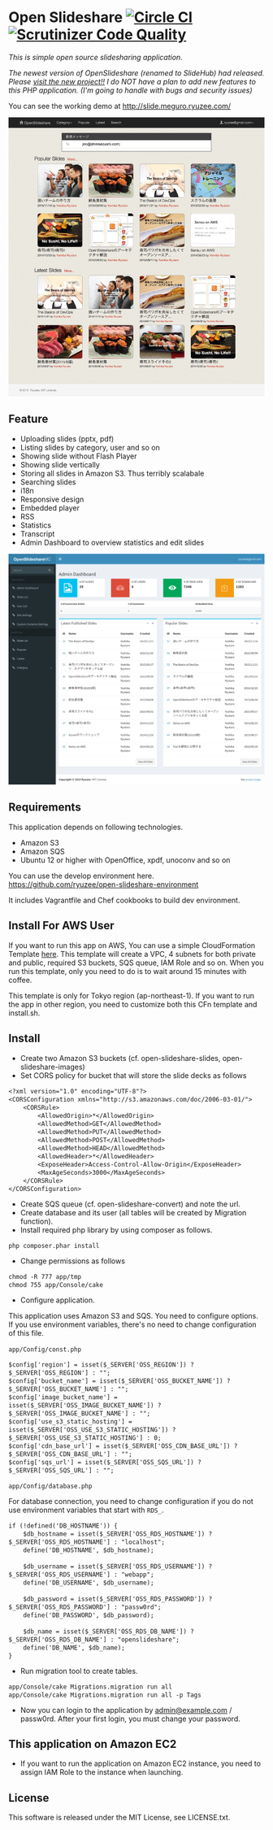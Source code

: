# Open Slideshare [![Circle CI](https://circleci.com/gh/ryuzee/open-slideshare/tree/master.svg?style=svg)](https://circleci.com/gh/ryuzee/open-slideshare/tree/master) [![Scrutinizer Code Quality](https://scrutinizer-ci.com/g/ryuzee/open-slideshare/badges/quality-score.png?b=master)](https://scrutinizer-ci.com/g/ryuzee/open-slideshare/?branch=master)

*This is simple open source slidesharing application.*

*The newest version of OpenSlideshare (renamed to SlideHub) had released. Please [visit the new project!!](https://github.com/ryuzee/SlideHub)*
*I do NOT have a plan to add new features to this PHP application. (I'm going to handle with bugs and security issues)*

You can see the working demo at http://slide.meguro.ryuzee.com/

![Public Site](screenshot1.png)

## Feature

- Uploading slides (pptx, pdf)
- Listing slides by category, user and so on
- Showing slide without Flash Player
- Showing slide vertically
- Storing all slides in Amazon S3. Thus terribly scalabale
- Searching slides
- i18n
- Responsive design
- Embedded player
- RSS
- Statistics
- Transcript
- Admin Dashboard to overview statistics and edit slides

![AdminDashboard](screenshot2.png)

## Requirements

This application depends on following technologies.

- Amazon S3
- Amazon SQS
- Ubuntu 12 or higher with OpenOffice, xpdf, unoconv and so on

You can use the develop environment here. https://github.com/ryuzee/open-slideshare-environment

It includes Vagrantfile and Chef cookbooks to build dev environment.

## Install For AWS User

If you want to run this app on AWS, You can use a simple CloudFormation Template [here](https://raw.githubusercontent.com/ryuzee/open-slideshare-environment/master/aws_cfn_single.template). This template will create a VPC, 4 subnets for both private and public, required S3 buckets, SQS queue, IAM Role and so on. When you run this template, only you need to do is to wait around 15 minutes with coffee.

This template is only for Tokyo region (ap-northeast-1). If you want to run the app in other region, you need to customize both this CFn template and install.sh.

## Install

- Create two Amazon S3 buckets (cf. open-slideshare-slides, open-slideshare-images)
- Set CORS policy for bucket that will store the slide decks as follows

```
<?xml version="1.0" encoding="UTF-8"?>
<CORSConfiguration xmlns="http://s3.amazonaws.com/doc/2006-03-01/">
    <CORSRule>
        <AllowedOrigin>*</AllowedOrigin>
        <AllowedMethod>GET</AllowedMethod>
        <AllowedMethod>PUT</AllowedMethod>
        <AllowedMethod>POST</AllowedMethod>
        <AllowedMethod>HEAD</AllowedMethod>
        <AllowedHeader>*</AllowedHeader>
        <ExposeHeader>Access-Control-Allow-Origin</ExposeHeader>
        <MaxAgeSeconds>3000</MaxAgeSeconds>
    </CORSRule>
</CORSConfiguration>
```

- Create SQS queue (cf. open-slideshare-convert) and note the url.
- Create database and its user (all tables will be created by Migration function).
- Install required php library by using composer as follows.

```
php composer.phar install
```

- Change permissions as follows

```
chmod -R 777 app/tmp
chmod 755 app/Console/cake
```

- Configure application.

This application uses Amazon S3 and SQS. You need to configure options. If you use environment variables, there's no need to change configuration of this file.

`app/Config/const.php`

```
$config['region'] = isset($_SERVER['OSS_REGION']) ? $_SERVER['OSS_REGION'] : "";
$config['bucket_name'] = isset($_SERVER['OSS_BUCKET_NAME']) ? $_SERVER['OSS_BUCKET_NAME'] : "";
$config['image_bucket_name'] = isset($_SERVER['OSS_IMAGE_BUCKET_NAME']) ? $_SERVER['OSS_IMAGE_BUCKET_NAME'] : "";
$config['use_s3_static_hosting'] = isset($_SERVER['OSS_USE_S3_STATIC_HOSTING']) ? $_SERVER['OSS_USE_S3_STATIC_HOSTING'] : 0;
$config['cdn_base_url'] = isset($_SERVER['OSS_CDN_BASE_URL']) ? $_SERVER['OSS_CDN_BASE_URL'] : "";
$config['sqs_url'] = isset($_SERVER['OSS_SQS_URL']) ? $_SERVER['OSS_SQS_URL'] : "";
```

`app/Config/database.php`

For database connection, you need to change configuration if you do not use environment variables that start with `RDS_`.

```
if (!defined('DB_HOSTNAME')) {
    $db_hostname = isset($_SERVER['OSS_RDS_HOSTNAME']) ? $_SERVER['OSS_RDS_HOSTNAME'] : "localhost";
    define('DB_HOSTNAME', $db_hostname);

    $db_username = isset($_SERVER['OSS_RDS_USERNAME']) ? $_SERVER['OSS_RDS_USERNAME'] : "webapp";
    define('DB_USERNAME', $db_username);

    $db_password = isset($_SERVER['OSS_RDS_PASSWORD']) ? $_SERVER['OSS_RDS_PASSWORD'] : "passw0rd";
    define('DB_PASSWORD', $db_password);

    $db_name = isset($_SERVER['OSS_RDS_DB_NAME']) ? $_SERVER['OSS_RDS_DB_NAME'] : "openslideshare";
    define('DB_NAME', $db_name);
}
```

- Run migration tool to create tables.

```
app/Console/cake Migrations.migration run all
app/Console/cake Migrations.migration run all -p Tags
```

- Now you can login to the application by admin@example.com / passw0rd. After your first login, you must change your password.

## This application on Amazon EC2

- If you want to run the application on Amazon EC2 instance, you need to assign IAM Role to the instance when launching.

## License

This software is released under the MIT License, see LICENSE.txt.
